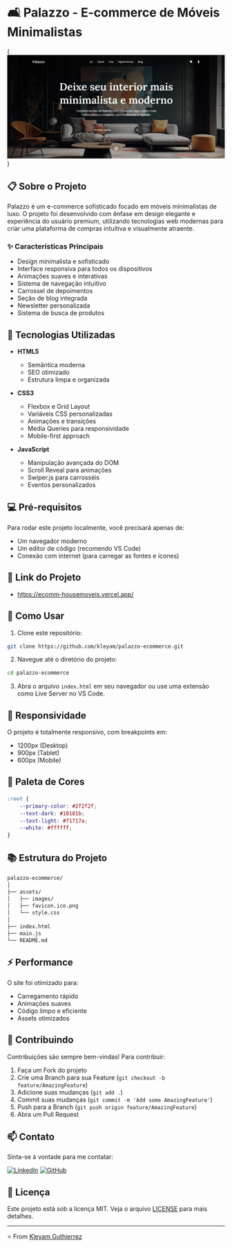# 🛋️ Palazzo - E-commerce de Móveis Minimalistas

(![alt text](image.png))

## 📋 Sobre o Projeto

Palazzo é um e-commerce sofisticado focado em móveis minimalistas de luxo. O projeto foi desenvolvido com ênfase em design elegante e experiência do usuário premium, utilizando tecnologias web modernas para criar uma plataforma de compras intuitiva e visualmente atraente.

### ✨ Características Principais

- Design minimalista e sofisticado
- Interface responsiva para todos os dispositivos
- Animações suaves e interativas
- Sistema de navegação intuitivo
- Carrossel de depoimentos
- Seção de blog integrada
- Newsletter personalizada
- Sistema de busca de produtos

## 🚀 Tecnologias Utilizadas

- **HTML5**
  - Semântica moderna
  - SEO otimizado
  - Estrutura limpa e organizada

- **CSS3**
  - Flexbox e Grid Layout
  - Variáveis CSS personalizadas
  - Animações e transições
  - Media Queries para responsividade
  - Mobile-first approach

- **JavaScript**
  - Manipulação avançada do DOM
  - Scroll Reveal para animações
  - Swiper.js para carrosséis
  - Eventos personalizados

## 💻 Pré-requisitos

Para rodar este projeto localmente, você precisará apenas de:

- Um navegador moderno
- Um editor de código (recomendo VS Code)
- Conexão com internet (para carregar as fontes e ícones)

## 🔗 Link do Projeto 

- https://ecomm-housemoveis.vercel.app/

## 🎯 Como Usar

1. Clone este repositório:
```bash
git clone https://github.com/kleyam/palazzo-ecommerce.git
```

2. Navegue até o diretório do projeto:
```bash
cd palazzo-ecommerce
```

3. Abra o arquivo `index.html` em seu navegador ou use uma extensão como Live Server no VS Code.

## 📱 Responsividade

O projeto é totalmente responsivo, com breakpoints em:
- 1200px (Desktop)
- 900px (Tablet)
- 600px (Mobile)

## 🎨 Paleta de Cores

```css
:root {
    --primary-color: #2f2f2f;
    --text-dark: #18181b;
    --text-light: #71717a;
    --white: #ffffff;
}
```

## 📚 Estrutura do Projeto

```
palazzo-ecommerce/
│
├── assets/
│   ├── images/
│   ├── favicon.ico.png
│   └── style.css
│
├── index.html
├── main.js
└── README.md
```

## ⚡ Performance

O site foi otimizado para:
- Carregamento rápido
- Animações suaves
- Código limpo e eficiente
- Assets otimizados

## 🤝 Contribuindo

Contribuições são sempre bem-vindas! Para contribuir:

1. Faça um Fork do projeto
2. Crie uma Branch para sua Feature (`git checkout -b feature/AmazingFeature`)
3. Adicione suas mudanças (`git add .`)
4. Commit suas mudanças (`git commit -m 'Add some AmazingFeature'`)
5. Push para a Branch (`git push origin feature/AmazingFeature`)
6. Abra um Pull Request

## 📫 Contato

Sinta-se à vontade para me contatar:

[![LinkedIn](https://img.shields.io/badge/-LinkedIn-blue?style=flat-square&logo=Linkedin&logoColor=white&link=https://www.linkedin.com/in/seu-linkedin/)](https://www.linkedin.com/in/kleyam-guthierrez-ba3b61234/)
[![GitHub](https://img.shields.io/badge/-GitHub-181717?style=flat-square&logo=github&link=https://github.com/seu-github/)](https://github.com/Kleyam)

## 📝 Licença

Este projeto está sob a licença MIT. Veja o arquivo [LICENSE](LICENSE) para mais detalhes.

---

⭐️ From [Kleyam Guthierrez](https://github.com/kleyam)
